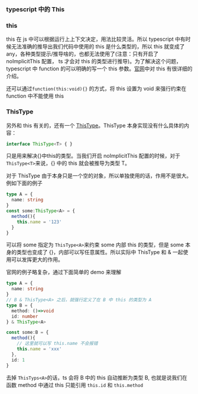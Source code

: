 ### typescript 中的 This



### this

this 在 js 中可以根据运行上上下文决定，用法比较灵活。所以 typescript 中有时候无法准确的推导出我们代码中使用的 this 是什么类型的，所以 this 就变成了 any，各种类型提示/推导啥的，也都无法使用了(注意：只有开启了 noImplicitThis 配置， ts 才会对 this 的类型进行推导)。为了解决这个问题，typescript 中 function 的可以明确的写一个 this 参数。[官网](https://www.typescriptlang.org/docs/handbook/functions.html#this)中对 this 有很详细的介绍。

还可以通过`function(this:void){}` 的方式，将 this 设置为 void 来强行约束在 function 中不能使用 this



### ThisType

另外和 this 有关的，还有一个 [ThisType](https://www.typescriptlang.org/docs/handbook/utility-types.html#thistypetype)。ThisType 本身实现没有什么具体的内容：

```typescript
interface ThisType<T> { }
```

只是用来解决{}中this的类型。当我们开启 noImplicitThis 配置的时候，对于 `ThisType<T>`来说，{} 中的 this 就会被推导为类型 T。

对于 ThisType 由于本身只是一个空的对象，所以单独使用的话，作用不是很大。例如下面的例子

```typescript
type A = {
  name: string
}
const some:ThisType<A> = {
  method(){
    this.name = '123'
  }
}
```

可以将 some 指定为 `ThisType<A>`来约束 some 内部 this 的类型，但是 some 本身的类型也变成了 {}，内部可以写任意属性。所以实际中 ThisType 和 & 一起使用可以发挥更大的作用。

官网的例子略复杂，通过下面简单的 demo 来理解

```typescript
type A = {
  name: string
}
// B & ThisType<A> 之后，就强行定义了在 B 中 this 的类型为 A
type B = {
  method: ()=>void
  id: number
} & ThisType<A>

const some:B = {
  method(){
    // 这里就可以写 this.name 不会报错
    this.name = 'xxx'
  },
  id: 1
}
```

去掉 `ThisTyps<A>`的话，ts 会将 B 中的 this 自动推断为类型 B, 也就是说我们在函数 method 中通过 this 只能引用 `this.id` 和 `this.method`













